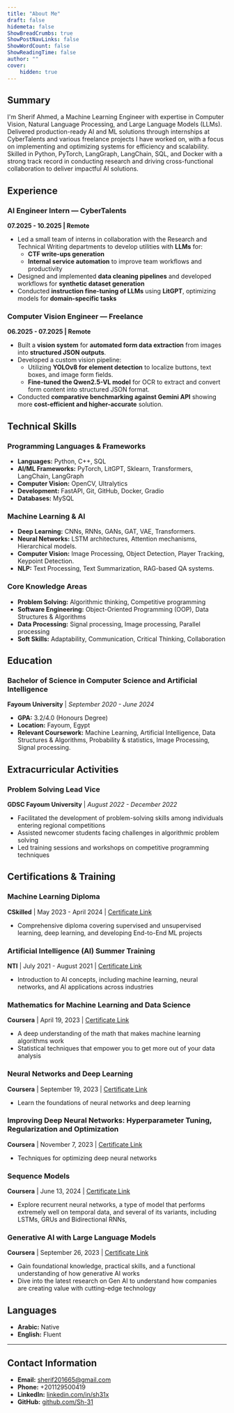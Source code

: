 ```yaml
---
title: "About Me"
draft: false
hidemeta: false
ShowBreadCrumbs: true
ShowPostNavLinks: false
ShowWordCount: false
ShowReadingTime: false
author: ""
cover:
    hidden: true
---
```


## Summary

I'm Sherif Ahmed, a Machine Learning Engineer with expertise in Computer Vision, Natural Language Processing, and Large
Language Models (LLMs). Delivered production-ready AI and ML solutions through internships at CyberTalents
and various freelance projects I have worked on, with a focus on implementing and optimizing systems for
efficiency and scalability. Skilled in Python, PyTorch, LangGraph, LangChain, SQL, and Docker with a strong track
record in conducting research and driving cross-functional collaboration to deliver impactful AI solutions.

## Experience

### AI Engineer Intern — CyberTalents  
**07.2025 - 10.2025 | Remote**

- Led a small team of interns in collaboration with the Research and Technical Writing departments to develop utilities with **LLMs** for:
  - **CTF write-ups generation**  
  - **Internal service automation** to improve team workflows and productivity
- Designed and implemented **data cleaning pipelines** and developed workflows for **synthetic dataset generation**
- Conducted **instruction fine-tuning of LLMs** using **LitGPT**, optimizing models for **domain-specific tasks**

### Computer Vision Engineer — Freelance  
**06.2025 - 07.2025 | Remote**
- Built a **vision system** for **automated form data extraction** from images into **structured JSON outputs**.
- Developed a custom vision pipeline:
  - Utilizing **YOLOv8 for element detection** to localize buttons, text boxes, and image form fields.
  - **Fine-tuned the Qwen2.5-VL model** for OCR to extract and convert form content into structured JSON format.
- Conducted **comparative benchmarking against Gemini API** showing more **cost-efficient and higher-accurate** solution.

## Technical Skills

### Programming Languages & Frameworks
- **Languages:** Python, C++, SQL
- **AI/ML Frameworks:** PyTorch, LitGPT, Sklearn, Transformers, LangChain, LangGraph
- **Computer Vision:** OpenCV, Ultralytics
- **Development:** FastAPI, Git, GitHub, Docker, Gradio
- **Databases:** MySQL

### Machine Learning & AI
- **Deep Learning:** CNNs, RNNs, GANs, GAT, VAE, Transformers.
- **Neural Networks:** LSTM architectures, Attention mechanisms, Hierarchical models.
- **Computer Vision:** Image Processing, Object Detection, Player Tracking, Keypoint Detection.
- **NLP:** Text Processing, Text Summarization, RAG-based QA systems.

### Core Knowledge Areas
- **Problem Solving:** Algorithmic thinking, Competitive programming
- **Software Engineering:** Object-Oriented Programming (OOP), Data Structures & Algorithms
- **Data Processing:** Signal processing, Image processing, Parallel processing
- **Soft Skills:** Adaptability, Communication, Critical Thinking, Collaboration

## Education

### Bachelor of Science in Computer Science and Artificial Intelligence
**Fayoum University** | *September 2020 - June 2024*
- **GPA:** 3.2/4.0 (Honours Degree)
- **Location:** Fayoum, Egypt
- **Relevant Coursework:** Machine Learning, Artificial Intelligence, Data Structures & Algorithms, Probability & statistics, Image Processing, Signal processing.

## Extracurricular Activities

### Problem Solving Lead Vice
**GDSC Fayoum University** | *August 2022 - December 2022*
- Facilitated the development of problem-solving skills among individuals entering regional competitions
- Assisted newcomer students facing challenges in algorithmic problem solving
- Led training sessions and workshops on competitive programming techniques

## Certifications & Training

### Machine Learning Diploma

**CSkilled** | May 2023 - April 2024 | [Certificate Link](https://drive.google.com/file/d/1Hy4PFQbKdXvVpXH1zUsAsisR8VhSrkjN/view)  
- Comprehensive diploma covering supervised and unsupervised learning, deep learning, and developing End-to-End ML projects

### Artificial Intelligence (AI) Summer Training
**NTI** | July 2021 - August 2021 | [Certificate Link](https://drive.google.com/file/d/1SXYsZux4tYRS50AAbRJLR9d-RPL8k6ui/view)  
- Introduction to AI concepts, including machine learning, neural networks, and AI applications across industries

### Mathematics for Machine Learning and Data Science
**Coursera** | April 19, 2023 | [Certificate Link](https://www.coursera.org/account/accomplishments/specialization/6XT9WBEVZMSD)  
- A deep understanding of the math that makes machine learning algorithms work
- Statistical techniques that empower you to get more out of your data analysis

### Neural Networks and Deep Learning
**Coursera** | September 19, 2023 | [Certificate Link](https://coursera.org/share/c100b2351a3e93c9d22f263a572fac0a)  
- Learn the foundations of neural networks and deep learning

### Improving Deep Neural Networks: Hyperparameter Tuning, Regularization and Optimization
**Coursera** | November 7, 2023 | [Certificate Link](https://coursera.org/share/141765ef7d51ee294c33c7d8bdbed3c9)  
- Techniques for optimizing deep neural networks

### Sequence Models
**Coursera** | June 13, 2024 | [Certificate Link](https://coursera.org/share/0b9140952a1030e33534a30865959a35)  
- Explore recurrent neural networks, a type of model that performs extremely well on temporal data, and several of its variants, including LSTMs, GRUs and Bidirectional RNNs,

### Generative AI with Large Language Models
**Coursera** | September 26, 2023 | [Certificate Link](https://coursera.org/share/15f3a071f760585652a6ead746df9d35)  
- Gain foundational knowledge, practical skills, and a functional understanding of how generative AI works
- Dive into the latest research on Gen AI to understand how companies are creating value with cutting-edge technology

## Languages
- **Arabic:** Native
- **English:** Fluent

---

## Contact Information
- **Email:** sherif201665@gmail.com
- **Phone:** +201129500419
- **LinkedIn:** [linkedin.com/in/sh31x](https://linkedin.com/in/sh31x)
- **GitHub:** [github.com/Sh-31](https://github.com/Sh-31)